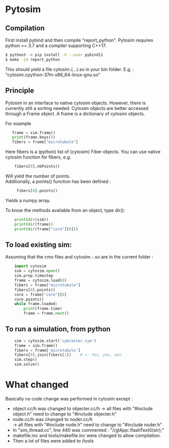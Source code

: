 # Pytosim 
## Compilation
First install pybind and then compile "report_python". Pytosim requires python >= 3.7 and a compiler supporting C++17.

```bash
$ python3 -m pip install -U --user pybind11
$ make -j4 report_python
```
This should yield a file cytosim.(...).so in your bin folder. E.g. : "cytosim.cpython-37m-x86_64-linux-gnu.so"

## Principle
Pytosim in an interface to native cytosim objects. However, there is currently still a sorting needed. Cytosim objects are better accessed through a Frame object. A frame is a dictionary of cytosim objects.

For example   

 ```python
    frame = sim.frame()
    print(frame.keys())
    fibers = frame["microtubule"]
```
Here fibers is a (python) list of (cytosim) Fiber objects. You can use native cytosim function for fibers, e.g.

```python
    fibers[0].nbPoints() 
```
Will yield the number of points.  
Additionally, a points() function has been defined :  
 
```python
     fibers[0].points()
```  
Yields a numpy array. 

To know the methods available from an object, type dir():

```python
    print(dir(sim))
    print(dir(frame))
    print(dir(frame["core"][0]))
```

## To load existing sim:
Assuming that the cmo files and cytosim.-.so are in the current folder : 

```python
    import cytosim
    sim = cytosim.open()
    sim.prop.timestep 
    frame = cytosim.load(0)
    fibers = frame["microtubule"]
    fibers[0].points()
    core = frame["core"][0]
    core.points()
    while frame.loaded:
        print(frame.time)
        frame = frame.next()
```

## To run a simulation, from python
```python
    sim = cytosim.start('cym/aster.cym')
    frame = sim.frame() 
    fibers = frame['microtubule'] 
    fibers[0].join(fibers[1])    # <- Yes, yes, yes. 
    sim.step()
    sim.solve() 
```

# What changed 
Basically no code change was performed in cytosim except :   
- object.cc/h was changed to objecter.cc/h
    -> all files with "#include object.h" need to change to "#include objecter.h"  
- node.cc/h was changed to noder.cc/h  
     -> all files with "#include node.h" need to change to "#include noder.h"  
- In "sim_thread.cc", line 440 was commented : "//glApp::flashText0(str);"  
- makefile.inc and tools/makefile.inc were changed to allow compilation.  
- Then a lot of files were added to /tools  



